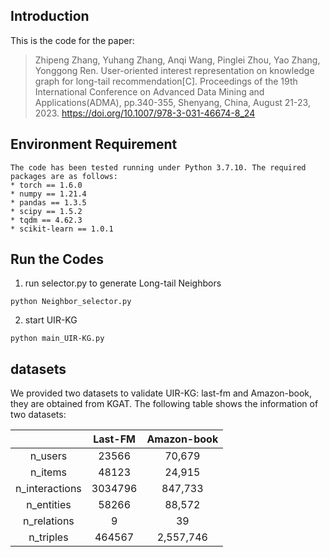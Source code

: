 ## Introduction
This is the code for the paper:
>Zhipeng Zhang, Yuhang Zhang, Anqi Wang, Pinglei Zhou, Yao Zhang, Yonggong Ren. User-oriented interest representation on knowledge graph for long-tail recommendation[C]. Proceedings of the 19th International Conference on Advanced Data Mining and Applications(ADMA), pp.340-355, Shenyang, China, August 21-23, 2023. https://doi.org/10.1007/978-3-031-46674-8_24


## Environment Requirement
```
The code has been tested running under Python 3.7.10. The required packages are as follows:
* torch == 1.6.0
* numpy == 1.21.4
* pandas == 1.3.5
* scipy == 1.5.2
* tqdm == 4.62.3
* scikit-learn == 1.0.1
```

## Run the Codes
1. run selector.py to generate Long-tail Neighbors
```
python Neighbor_selector.py
```
2. start UIR-KG
```
python main_UIR-KG.py
```


## datasets
We provided two datasets to validate UIR-KG: last-fm and Amazon-book, they are obtained from KGAT. The following table shows the information of two datasets:

|                | Last-FM |  Amazon-book  |
| :------------: | :-----: | :-----: |
|    n_users     |  23566  |  70,679   |
|    n_items     |  48123  |  24,915   |
| n_interactions | 3034796 | 847,733  |
|   n_entities   | 58266  | 88,572  |
|  n_relations   |    9    |   39    |
|   n_triples    | 464567  | 2,557,746 |

